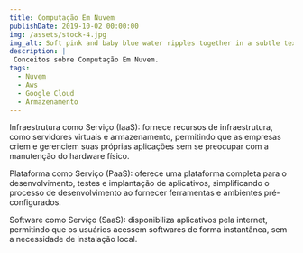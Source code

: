 ```yaml
---
title: Computação Em Nuvem
publishDate: 2019-10-02 00:00:00
img: /assets/stock-4.jpg
img_alt: Soft pink and baby blue water ripples together in a subtle texture.
description: |
 Conceitos sobre Computação Em Nuvem.
tags:
  - Nuvem
  - Aws
  - Google Cloud
  - Armazenamento
---
```


Infraestrutura como Serviço (IaaS): fornece recursos de infraestrutura, como servidores virtuais e armazenamento, permitindo que as empresas criem e gerenciem suas próprias aplicações sem se preocupar com a manutenção do hardware físico.

Plataforma como Serviço (PaaS): oferece uma plataforma completa para o desenvolvimento, testes e implantação de aplicativos, simplificando o processo de desenvolvimento ao fornecer ferramentas e ambientes pré-configurados.

Software como Serviço (SaaS): disponibiliza aplicativos pela internet, permitindo que os usuários acessem softwares de forma instantânea, sem a necessidade de instalação local.